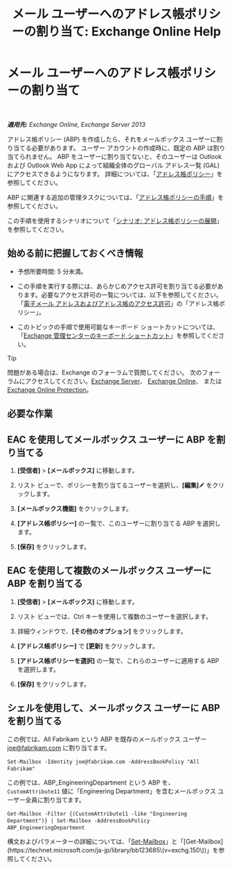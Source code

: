 ﻿---
title: 'メール ユーザーへのアドレス帳ポリシーの割り当て: Exchange Online Help'
TOCTitle: メール ユーザーへのアドレス帳ポリシーの割り当て
ms:assetid: bdfe6575-24c0-47d0-9cfb-ece910db248b
ms:mtpsurl: https://technet.microsoft.com/ja-jp/library/Hh529942(v=EXCHG.150)
ms:contentKeyID: 49896447
ms.date: 05/22/2018
mtps_version: v=EXCHG.150
ms.translationtype: HT
---

# メール ユーザーへのアドレス帳ポリシーの割り当て

 

_**適用先:** Exchange Online, Exchange Server 2013_

アドレス帳ポリシー (ABP) を作成したら、それをメールボックス ユーザーに割り当てる必要があります。 ユーザー アカウントの作成時に、既定の ABP は割り当てられません。 ABP をユーザーに割り当てないと、そのユーザーは Outlook および Outlook Web App によって組織全体のグローバル アドレス一覧 (GAL) にアクセスできるようになります。 詳細については、「[アドレス帳ポリシー](address-book-policies-exchange-2013-help.md)」を参照してください。

ABP に関連する追加の管理タスクについては、「[アドレス帳ポリシーの手順](address-book-policy-procedures-exchange-2013-help.md)」を参照してください。

この手順を使用するシナリオについて「[シナリオ: アドレス帳ポリシーの展開](scenario-deploying-address-book-policies-exchange-2013-help.md)」を参照してください。

## 始める前に把握しておくべき情報

  - 予想所要時間: 5 分未満。

  - この手順を実行する際には、あらかじめアクセス許可を割り当てる必要があります。必要なアクセス許可の一覧については、以下を参照してください。「[電子メール アドレスおよびアドレス帳のアクセス許可](email-address-and-address-book-permissions-exchange-2013-help.md)」の「アドレス帳ポリシー」。

  - このトピックの手順で使用可能なキーボード ショートカットについては、「[Exchange 管理センターのキーボード ショートカット](keyboard-shortcuts-in-the-exchange-admin-center-exchange-online-protection-help.md)」を参照してください。


> [!TIP]
> 問題がある場合は、Exchange のフォーラムで質問してください。 次のフォーラムにアクセスしてください。<A href="https://go.microsoft.com/fwlink/p/?linkid=60612">Exchange Server</A>、 <A href="https://go.microsoft.com/fwlink/p/?linkid=267542">Exchange Online</A>、 または <A href="https://go.microsoft.com/fwlink/p/?linkid=285351">Exchange Online Protection</A>。



## 必要な作業

## EAC を使用してメールボックス ユーザーに ABP を割り当てる

1.  **\[受信者\]** \> **\[メールボックス\]** に移動します。

2.  リスト ビューで、ポリシーを割り当てるユーザーを選択し、**\[編集\]**![編集アイコン](images/Bb124582.6f53ccb2-1f13-4c02-bea0-30690e6ea71d(EXCHG.150).gif "編集アイコン") をクリックします。

3.  **\[メールボックス機能\]** をクリックします。

4.  **\[アドレス帳ポリシー\]** の一覧で、このユーザーに割り当てる ABP を選択します。

5.  **\[保存\]** をクリックします。

## EAC を使用して複数のメールボックス ユーザーに ABP を割り当てる

1.  **\[受信者\]** \> **\[メールボックス\]** に移動します。

2.  リスト ビューでは、Ctrl キーを使用して複数のユーザーを選択します。

3.  詳細ウィンドウで、**\[その他のオプション\]** をクリックします。

4.  **\[アドレス帳ポリシー\]** で **\[更新\]** をクリックします。

5.  **\[アドレス帳ポリシーを選択\]** の一覧で、これらのユーザーに適用する ABP を選択します。

6.  **\[保存\]** をクリックします。

## シェルを使用して、メールボックス ユーザーに ABP を割り当てる

この例では、All Fabrikam という ABP を既存のメールボックス ユーザー joe@fabrikam.com に割り当てます。

    Set-Mailbox -Identity joe@fabrikam.com -AddressBookPolicy "All Fabrikam"

この例では、ABP\_EngineeringDepartment という ABP を、`CustomAttribute11` 値に「Engineering Department」を含むメールボックス ユーザー全員に割り当てます。

    Get-Mailbox -Filter {(CustomAttribute11 -like "Engineering Department")} | Set-Mailbox -AddressBookPolicy ABP_EngineeringDepartment

構文およびパラメーターの詳細については、「[Set-Mailbox](https://technet.microsoft.com/ja-jp/library/bb123981\(v=exchg.150\))」と「[Get-Mailbox](https://technet.microsoft.com/ja-jp/library/bb123685\(v=exchg.150\))」を参照してください。

